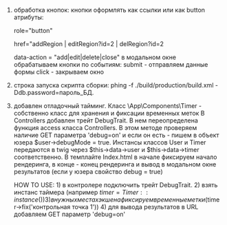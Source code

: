 1) обработка кнопок:
    кнопки оформлять как ссылки или как button
    атрибуты:
    
    role="button"
    
    href="addRegion | editRegion?id=2 | delRegion?id=2
    
    data-action = "add|edit|delete|close"
    в модальном окне обрабатываем кнопки по событиям:
    submit - отправляем данные формы 
    click - закрываем окно
    
 2) строка запуска скрипта сборки:
    phing -f ./build/production/build.xml -Ddb.password=пароль_БД.
    
 3) добавлен отладочный тайминг. 
    Класс \App\Components\Timer - собственно класс для хранения и фиксации временных меток
    В Controllers добавлен трейт DebugTrait. В нем переопределена функция access класса Controllers. 
    В этом методе проверяем наличие GET параметра 'debug=on' и если он есть - пишем в объект юзера $user->debugMode = true. 
    Инстансы классов User и Timer передаются в twig через $this->data->user и $this->data->timer соответственно.
    В темплайте Index.html в начале фиксируем начало рендеринга, в конце - конец рендеринга и вывод в модальном окне результатов (если у юзера свойство debug = true)
    
    HOW TO USE:
        1) в контролере подключить трейт DebugTrait.
        2) взять инстанс таймера (например $timer = Timer::instance())
        3) в нужных местах экшена фиксируем временные метки ($timer->fix('контрольная точка 1'))
        4) для вывода результатов в URL добавляем GET параметр 'debug=on'